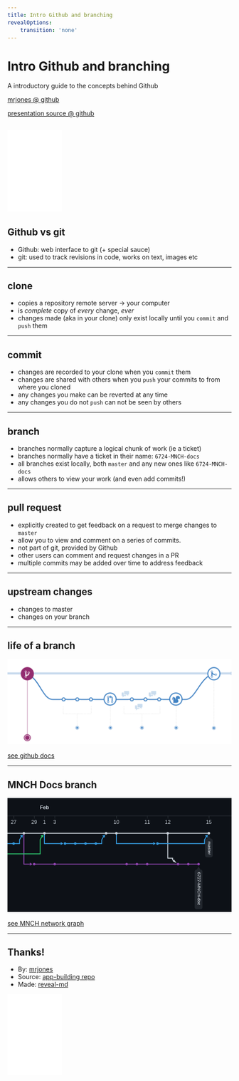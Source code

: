 ```yaml
---
title: Intro Github and branching
revealOptions:
    transition: 'none'
---
```


# Intro Github and branching 

A introductory guide to the concepts behind Github 

[mrjones @ github](https://github.com/mrjones-plip)

[presentation source @ github](https://github.com/mrjones-plip/mrjones-medic-scratch/tree/main/github-howto)

![medic logo](./medic-mobile-logo+name-white.svg)
---

## Github vs git

* Github: web interface to git (+ special sauce)
* git: used to track revisions in code, works on text, images etc

---

## clone

* copies a repository remote server -> your computer 
* is *complete* copy of *every* change, *ever*
* changes made (aka in your clone) only exist locally until you `commit` and `push` them


---

## commit

* changes are recorded to your clone when you `commit` them
* changes are shared with others when you `push` your commits to from where you cloned 
* any changes you make can be reverted at any time
* any changes you do not `push` can not be seen by others

---

## branch

* branches normally capture a logical chunk of work (ie a ticket)
* branches normally have a ticket in their name: `6724-MNCH-docs`
* all branches exist locally, both `master` and any new ones like `6724-MNCH-docs`
* allows others to view your work (and even add commits!)


---

## pull request

* explicitly created to get feedback on a request to merge changes to `master`
* allow you to view and comment on a series of commits. 
* not part of git, provided by Github
* other users can comment and request changes in a PR
* multiple commits may be added over time to address feedback

---

## upstream changes

* changes to master
* changes on your branch 

---

## life of a branch

![branch life](./branch.life.png)

[see github docs](https://guides.github.com/introduction/flow/)


---

## MNCH Docs branch

![branch life](./mnch.branch.png)

[see MNCH network graph](https://github.com/medic/cht-docs/network)


---

## Thanks!

* By: [mrjones](https://github.com/mrjones-plip)
* Source: [app-building repo](https://github.com/mrjones-plip/mrjones-medic-scratch/tree/main/github-howto)
* Made: [reveal-md](https://github.com/webpro/reveal-md)

![medic logo](./medic-mobile-logo+name-white.svg)